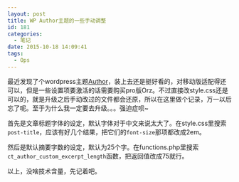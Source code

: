 ```yaml
---
layout: post
title: WP Author主题的一些手动调整
id: 181
categories:
  - 笔记
date: 2015-10-18 14:09:41
tags:
  - Ops
---
```


最近发现了个wordpress主题[Author](https://www.competethemes.com/author/)，装上去还是挺好看的，对移动版适配得还可以，但是一些设置项要激活的话需要购买pro版Orz。不过直接改style.css还是可以的，就是升级之后手动改过的文件都会还原，所以在这里做个记录，万一以后忘了呢。至于为什么我一定要去升级。。。强迫症呗~

首先是文章标题字体的设定，默认字体对于中文来说太大了。在style.css里搜索`post-title`，应该有好几个结果，把它们的`font-size`那项都改成2em。

然后是默认摘要字数的设定，默认为25个字。在functions.php里搜索`ct_author_custom_excerpt_length`函数，把返回值改成75就行。

以上，没啥技术含量，先记着吧。

